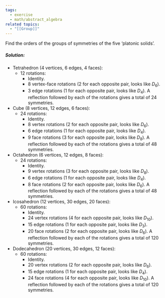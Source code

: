 ```yaml
---
tags:
  - exercise
  - math/abstract_algebra
related topics:
  - "[[Group]]"
---
```

Find the orders of the groups of symmetries of the five ‘platonic solids’.
##### Solution:
- Tetrahedron ($4$ vertices, $6$ edges, $4$ faces):
	- $12$ rotations:
		- Identity.
		- $8$ vertex-face rotations ($2$ for each opposite pair, looks like $D_6$).
		- $3$ edge rotations ($1$ for each opposite pair, looks like $D_4$).
	A reflection followed by each of the rotations gives a total of $24$ symmetries.
- Cube ($8$ vertices, $12$ edges, $6$ faces):
	- $24$ rotations:
		- Identity.
		- $8$ vertex rotations ($2$ for each opposite pair, looks like $D_6$).
		- $6$ edge rotations ($1$ for each opposite pair, looks like $D_4$).
		- $9$ face rotations ($3$ for each opposite pair, looks like $D_8$).
	A reflection followed by each of the rotations gives a total of $48$ symmetries.
- Octahedron ($6$ vertices, $12$ edges, $8$ faces):
	- $24$ rotations:
		- Identity.
		- $9$ vertex rotations ($3$ for each opposite pair, looks like $D_8$).
		- $6$ edge rotations ($1$ for each opposite pair, looks like $D_4$).
		- $8$ face rotations ($2$ for each opposite pair, looks like $D_6$).
	A reflection followed by each of the rotations gives a total of $48$ symmetries.
- Icosahedron ($12$ vertices, $30$ edges, $20$ faces):
	- $60$ rotations:
		- Identity.
		- $24$ vertex rotations ($4$ for each opposite pair, looks like $D_{10}$).
		- $15$ edge rotations ($1$ for each opposite pair, looks like $D_3$).
		- $20$ face rotations ($2$ for each opposite pair, looks like $D_6$).
	A reflection followed by each of the rotations gives a total of $120$ symmetries.
- Dodecahedron ($20$ vertices, $30$ edges, $12$ faces):
	- $60$ rotations:
		- Identity.
		- $20$ vertex rotations ($2$ for each opposite pair, looks like $D_6$).
		- $15$ edge rotations ($1$ for each opposite pair, looks like $D_4$).
		- $24$ face rotations ($4$ for each opposite pair, looks like $D_{10}$).
	A reflection followed by each of the rotations gives a total of $120$ symmetries.